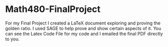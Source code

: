 Math480-FinalProject
====================

For my Final Project I created a LaTeX document exploring and proving the golden ratio. I used SAGE to help prove and show certain aspects of it. You can see the Latex Code File for my code and I emailed the final PDF directly to you.
